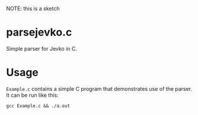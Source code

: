 NOTE: this is a sketch

# parsejevko.c

Simple parser for Jevko in C.

# Usage

`Example.c` contains a simple C program that demonstrates use of the parser. It can be run like this:

```
gcc Example.c && ./a.out
```